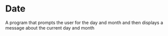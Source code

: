 # Date
A program that prompts the user for the day and month and then displays a message about the current day and month
